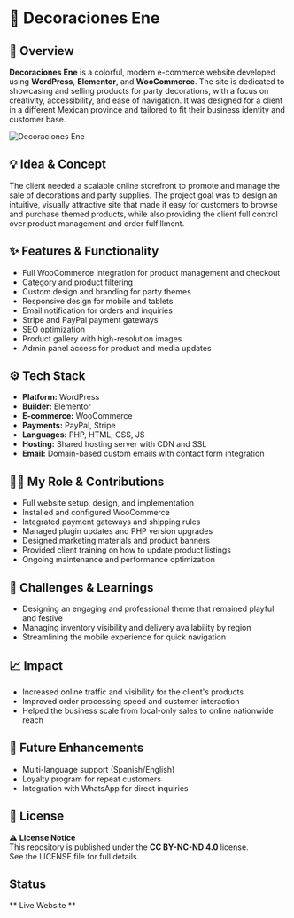 # 🎈 Decoraciones Ene

## 🧭 Overview
**Decoraciones Ene** is a colorful, modern e-commerce website developed using **WordPress**, **Elementor**, and **WooCommerce**. The site is dedicated to showcasing and selling products for party decorations, with a focus on creativity, accessibility, and ease of navigation. It was designed for a client in a different Mexican province and tailored to fit their business identity and customer base.

![Decoraciones Ene](./assets/decoraciones-ene-screenshot.png) <!-- Replace with real screenshot -->

## 💡 Idea & Concept
The client needed a scalable online storefront to promote and manage the sale of decorations and party supplies. The project goal was to design an intuitive, visually attractive site that made it easy for customers to browse and purchase themed products, while also providing the client full control over product management and order fulfillment.

## ✨ Features & Functionality
- Full WooCommerce integration for product management and checkout
- Category and product filtering
- Custom design and branding for party themes
- Responsive design for mobile and tablets
- Email notification for orders and inquiries
- Stripe and PayPal payment gateways
- SEO optimization
- Product gallery with high-resolution images
- Admin panel access for product and media updates

## ⚙️ Tech Stack
- **Platform:** WordPress
- **Builder:** Elementor
- **E-commerce:** WooCommerce
- **Payments:** PayPal, Stripe
- **Languages:** PHP, HTML, CSS, JS
- **Hosting:** Shared hosting server with CDN and SSL
- **Email:** Domain-based custom emails with contact form integration

## 🧑‍💻 My Role & Contributions
- Full website setup, design, and implementation
- Installed and configured WooCommerce
- Integrated payment gateways and shipping rules
- Managed plugin updates and PHP version upgrades
- Designed marketing materials and product banners
- Provided client training on how to update product listings
- Ongoing maintenance and performance optimization

## 🧗 Challenges & Learnings
- Designing an engaging and professional theme that remained playful and festive
- Managing inventory visibility and delivery availability by region
- Streamlining the mobile experience for quick navigation

## 📈 Impact
- Increased online traffic and visibility for the client's products
- Improved order processing speed and customer interaction
- Helped the business scale from local-only sales to online nationwide reach

## 🔮 Future Enhancements
- Multi-language support (Spanish/English)
- Loyalty program for repeat customers
- Integration with WhatsApp for direct inquiries

## 🪪 License
⚠️ **License Notice**  
This repository is published under the **CC BY-NC-ND 4.0** license.  
See the LICENSE file for full details.

## Status 
** Live Website **  